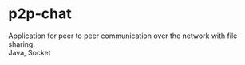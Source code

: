 # p2p-chat
Application for peer to peer communication over the network with file sharing.<br/>
Java, Socket
